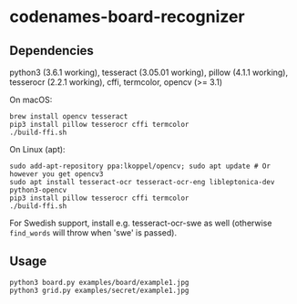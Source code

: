 # codenames-board-recognizer

## Dependencies
python3 (3.6.1 working), tesseract (3.05.01 working), pillow (4.1.1 working), tesserocr (2.2.1 working), cffi, termcolor, opencv (>= 3.1)

On macOS:
~~~
brew install opencv tesseract
pip3 install pillow tesserocr cffi termcolor
./build-ffi.sh
~~~

On Linux (apt):
~~~
sudo add-apt-repository ppa:lkoppel/opencv; sudo apt update # Or however you get opencv3
sudo apt install tesseract-ocr tesseract-ocr-eng libleptonica-dev python3-opencv
pip3 install pillow tesserocr cffi termcolor
./build-ffi.sh
~~~

For Swedish support, install e.g. tesseract-ocr-swe as well (otherwise `find_words` will throw when 'swe' is passed).

## Usage
~~~
python3 board.py examples/board/example1.jpg
python3 grid.py examples/secret/example1.jpg
~~~
